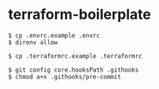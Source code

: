 # terraform-boilerplate

```shell
$ cp .envrc.example .envrc
$ direnv allow
```

```shell
$ cp .terraformrc.example .terraformrc
```

```shell
$ git config core.hooksPath .githooks
$ chmod a+x .githooks/pre-commit
```